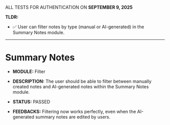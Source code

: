 ALL TESTS FOR AUTHENTICATION ON **SEPTEMBER 9, 2025**

**TLDR:**

- ✅ User can filter notes by type (manual or AI-generated) in the Summary Notes module.

---

# Summary Notes

- **MODULE:** Filter
- **DESCRIPTION:** The user should be able to filter between manually created notes and AI-generated notes within the Summary Notes module.

- **STATUS:** PASSED
- **FEEDBACKS:** Filtering now works perfectly, even when the AI-generated summary notes are edited by users.